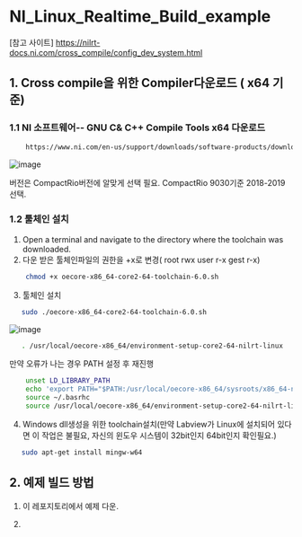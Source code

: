 # NI_Linux_Realtime_Build_example

[참고 사이트] https://nilrt-docs.ni.com/cross_compile/config_dev_system.html

## 1. Cross compile을 위한 Compiler다운로드 ( x64 기준)
### 1.1 NI 소프트웨어-- GNU C& C++ Compile Tools x64 다운로드
``` bash
    https://www.ni.com/en-us/support/downloads/software-products/download.gnu-c---c---compile-tools-x64.html#477802
```
![image](https://github.com/user-attachments/assets/bf2052c1-689a-4708-8790-1c77327e385f)

버전은 CompactRio버전에 알맞게 선택 필요. CompactRio 9030기준 2018-2019 선택.

### 1.2 툴체인 설치
1. Open a terminal and navigate to the directory where the toolchain was downloaded.
2. 다운 받은 툴체인파일의 권한을 +x로 변경( root rwx user r-x gest r-x)
```bash
    chmod +x oecore-x86_64-core2-64-toolchain-6.0.sh
```
3. 툴체인 설치
```bash
   sudo ./oecore-x86_64-core2-64-toolchain-6.0.sh
```
![image](https://github.com/user-attachments/assets/50d778c5-1418-4683-a740-cd2609e67dd7)

```bash
   . /usr/local/oecore-x86_64/environment-setup-core2-64-nilrt-linux
```
만약 오류가 나는 경우 PATH 설정 후 재진행
```bash
    unset LD_LIBRARY_PATH
    echo 'export PATH="$PATH:/usr/local/oecore-x86_64/sysroots/x86_64-nilrtsdk-linux/usr/bin"' >> ~/.bashrc
    source ~/.basrhc
    source /usr/local/oecore-x86_64/environment-setup-core2-64-nilrt-linux
```
4. Windows dll생성을 위한 toolchain설치(만약 Labview가 Linux에 설치되어 있다면 이 작업은 불필요, 자신의 윈도우 시스템이 32bit인지 64bit인지 확인필요.)
```bash
   sudo apt-get install mingw-w64
```


## 2. 예제 빌드 방법
1. 이 레포지토리에서 예제 다운.
   
3. 
